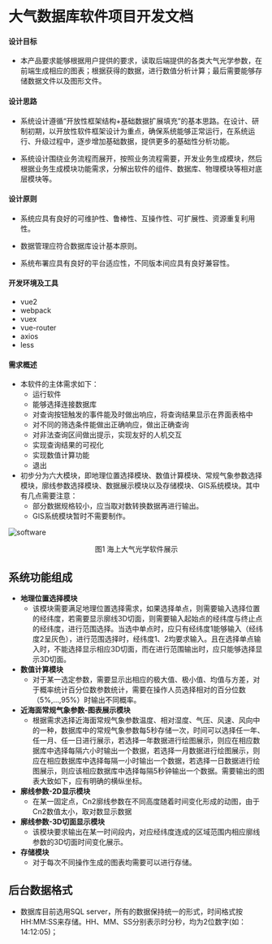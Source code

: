 # 大气数据库软件项目开发文档

#### 设计目标

- 本产品要求能够根据用户提供的要求，读取后端提供的各类大气光学参数，在前端生成相应的图表；根据获得的数据，进行数值分析计算；最后需要能够存储数据文件以及图形文件。

####  设计思路

- 系统设计遵循“开放性框架结构+基础数据扩展填充”的基本思路。在设计、研制初期，以开放性软件框架设计为重点，确保系统能够正常运行，在系统运行、升级过程中，逐步增加基础数据，提供更多的基础性分析功能。

- 系统设计围绕业务流程而展开，按照业务流程需要，开发业务生成模块，然后根据业务生成模块功能需求，分解出软件的组件、数据库、物理模块等相对底层模块等。

#### 设计原则

- 系统应具有良好的可维护性、鲁棒性、互操作性、可扩展性、资源重复利用性。

- 数据管理应符合数据库设计基本原则。

- 系统布署应具有良好的平台适应性，不同版本间应具有良好兼容性。

#### 开发环境及工具

- vue2
- webpack
- vuex
- vue-router
- axios
- less


#### 需求概述

- 本软件的主体需求如下：
  - 运行软件
  - 能够选择连接数据库
  - 对查询按钮触发的事件能及时做出响应，将查询结果显示在界面表格中
  - 对不同的筛选条件能做出正确响应，做出正确查询
  - 对非法查询区间做出提示，实现友好的人机交互
  - 实现查询结果的可视化
  - 实现数值计算功能
  - 退出
- 初步分为六大模块，即地理位置选择模块、数值计算模块、常规气象参数选择模块，廓线参数选择模块、数据展示模块以及存储模块、GIS系统模块。其中有几点需要注意：
  - 部分数据规格较小，应当取对数转换数据再进行输出。
  - GIS系统模块暂时不需要制作。

![software](D:\Study\osgdbm\pics\software.png)

<p align = "center">
    图1 海上大气光学软件展示
</p>

## 系统功能组成

- **地理位置选择模块**
  - 该模块需要满足地理位置选择需求，如果选择单点，则需要输入选择位置的经纬度，若需要显示廓线3D切面，则需要输入起始点的经纬度与终止点的经纬度，进行范围选择。当选中单点时，应只有经纬度1能够输入（经纬度2呈灰色），进行范围选择时，经纬度1、2均要求输入。且在选择单点输入时，不能选择显示相应3D切面，而在进行范围输出时，应只能够选择显示3D切面。
- **数值计算模块**
  - 对于某一选定参数，需要显示出相应的极大值、极小值、均值与方差，对于概率统计百分位数参数统计，需要在操作人员选择相对的百分位数（5%,…,95%）时输出不同概率。
- **近海面常规气象参数-图表展示模块**
  - 根据需求选择近海面常规气象参数温度、相对湿度、气压、风速、风向中的一种，数据库中的常规气象参数每5秒存储一次，时间可以选择任一年、任一月、任一日进行展示，若选择一年数据进行绘图展示，则应在相应数据库中选择每隔六小时输出一个数据，若选择一月数据进行绘图展示，则应在相应数据库中选择每隔一小时输出一个数据，若选择一日数据进行绘图展示，则应该相应数据库中选择每隔5秒钟输出一个数据。需要输出的图表大致如下，应有明确的横纵坐标。
- **廓线参数-2D显示模块**
  - 在某一固定点，Cn2廓线参数在不同高度随着时间变化形成的动图，由于Cn2数值太小，取对数显示数据
- **廓线参数-3D切面显示模块**
  - 该模块要求输出在某一时间段内，对应经纬度连成的区域范围内相应廓线参数的3D切面时间变化展示。
- **存储模块**
  - 对于每次不同操作生成的图表均需要可以进行存储。

## 后台数据格式

- 数据库目前选用SQL server，所有的数据保持统一的形式，时间格式按HH:MM:SS来存储。HH、MM、SS分别表示时分秒，均为2位数字(如：14:12:05)；
